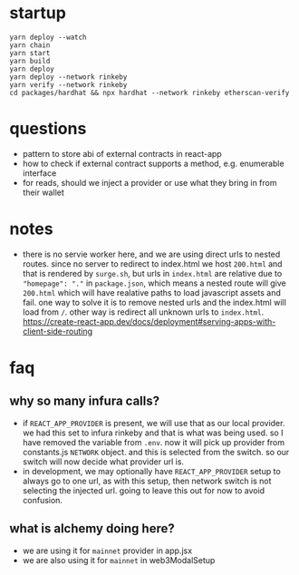 # startup

```
yarn deploy --watch
yarn chain
yarn start
yarn build
yarn deploy
yarn deploy --network rinkeby
yarn verify --network rinkeby
cd packages/hardhat && npx hardhat --network rinkeby etherscan-verify
```

# questions

- pattern to store abi of external contracts in react-app
- how to check if external contract supports a method, e.g. enumerable interface
- for reads, should we inject a provider or use what they bring in from their wallet

# notes
- there is no servie worker here, and we are using direct urls to nested routes. since no server to redirect to index.html we host `200.html` and that is rendered by `surge.sh`, but urls in `index.html` are relative due to `"homepage": "."` in `package.json`, which means a nested route will give `200.html` which will have realative paths to load javascript assets and fail. one way to solve it is to remove nested urls and the index.html will load from `/`. other way is redirect all unknown urls to `index.html`.
https://create-react-app.dev/docs/deployment#serving-apps-with-client-side-routing

# faq

## why so many infura calls?

- if `REACT_APP_PROVIDER` is present, we will use that as our local provider. we had this set to infura rinkeby and that is what was being used. so I have removed the variable from `.env`. now it will pick up provider from constants.js `NETWORK` object. and this is selected from the switch. so our switch will now decide what provider url is. 
- in development, we may optionally have `REACT_APP_PROVIDER` setup to always go to one url, as with this setup, then network switch is not selecting the injected url. going to leave this out for now to avoid confusion.
  
## what is alchemy doing here?

- we are using it for `mainnet` provider in app.jsx
- we are also using it for `mainnet` in web3ModalSetup

